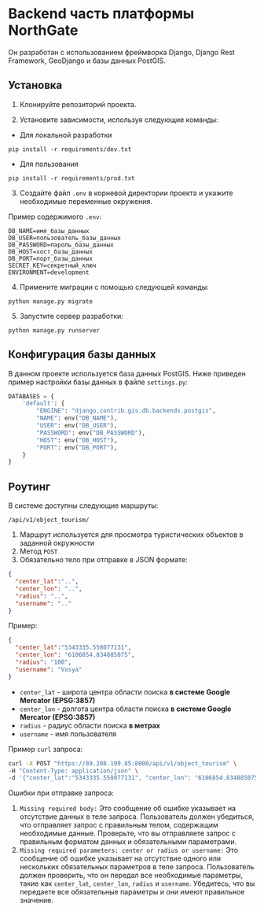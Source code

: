 # Backend часть платформы NorthGate

Он разработан с использованием фреймворка Django, Django Rest Framework, GeoDjango и базы данных PostGIS.

## Установка

1. Клонируйте репозиторий проекта.

2. Установите зависимости, используя следующие команды:
- Для локальной разработки
```shell
pip install -r requirements/dev.txt
```
- Для пользования
```shell
pip install -r requirements/prod.txt
```

3. Создайте файл `.env` в корневой директории проекта и укажите необходимые переменные окружения. 

Пример содержимого `.env`:

```plaintext
DB_NAME=имя_базы_данных
DB_USER=пользователь_базы_данных
DB_PASSWORD=пароль_базы_данных
DB_HOST=хост_базы_данных
DB_PORT=порт_базы_данных
SECRET_KEY=секретный_ключ
ENVIRONMENT=development
```

4. Примените миграции с помощью следующей команды:
```shell
python manage.py migrate
```

5. Запустите сервер разработки:
```shell
python manage.py runserver
```

## Конфигурация базы данных

В данном проекте используется база данных PostGIS. Ниже приведен пример настройки базы данных в файле `settings.py`:

```python
DATABASES = {
    'default': {
        "ENGINE": "django.contrib.gis.db.backends.postgis",
        "NAME": env("DB_NAME"), 
        "USER": env("DB_USER"),
        "PASSWORD": env("DB_PASSWORD"),
        "HOST": env("DB_HOST"), 
        "PORT": env("DB_PORT"),
    }
}
```

## Роутинг

В системе доступны следующие маршруты:

```
/api/v1/object_tourism/
```
1. Маршрут используется для просмотра туристических объектов в заданной окружности
2. Метод `POST`
3. Обязательно тело при отправке в JSON формате:
```json
{
  "center_lat":"..", 
  "center_lon": "..", 
  "radius": "..", 
  "username": ".."
}
```
Пример:
```json
{
  "center_lat":"5343335.558077131", 
  "center_lon": "6106854.834885075", 
  "radius": "100", 
  "username": "Vasya"
}
```
- `center_lat` - широта центра области поиска **в системе Google Mercator (EPSG:3857)** 
- `center_lon` - долгота центра области поиска **в системе Google Mercator (EPSG:3857)** 
- `radius` - радиус области поиска **в метрах**
- `username` - имя пользователя

Пример `curl` запроса:

```bash
curl -X POST "https://89.208.199.85:8000/api/v1/object_tourism" \
-H "Content-Type: application/json" \
-d '{"center_lat":"5343335.558077131", "center_lon": "6106854.834885075", "radius": "100", "username": "Vasya"}'
```
Ошибки при отправке запроса:
1. `Missing required body:` Это сообщение об ошибке указывает на отсутствие данных в теле запроса. Пользователь должен убедиться, что отправляет запрос с правильным телом, содержащим необходимые данные. Проверьте, что вы отправляете запрос с правильным форматом данных и обязательными параметрами. 
2. `Missing required parameters: center or radius or username:` Это сообщение об ошибке указывает на отсутствие одного или нескольких обязательных параметров в теле запроса. Пользователь должен проверить, что он передал все необходимые параметры, такие как `center_lat`, `center_lon`, `radius` и `username`. Убедитесь, что вы передаете все обязательные параметры и они имеют правильное значение.